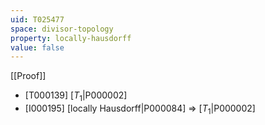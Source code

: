 ```yaml
---
uid: T025477
space: divisor-topology
property: locally-hausdorff
value: false
---
```

[[Proof]]

* [T000139] [$T_1$|P000002]
* [I000195] [locally Hausdorff|P000084] => [$T_1$|P000002]

